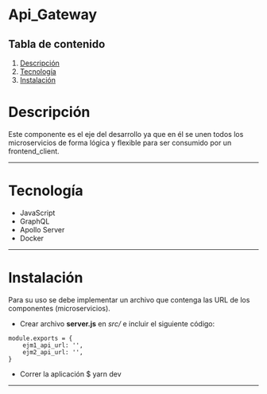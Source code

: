 # Api_Gateway

## Tabla de contenido

1. [Descripción](#descripción)
2. [Tecnología](#tecnología)
3. [Instalación](#instalación)

# Descripción

Este componente es el eje del desarrollo ya que en él se unen todos los microservicios de forma lógica y flexible para ser consumido por un frontend_client.

---

# Tecnología

- JavaScript
- GraphQL
- Apollo Server
- Docker

---

# Instalación

Para su uso se debe implementar un archivo que contenga las URL de los componentes (microservicios).

- Crear archivo **server.js** en _src/_ e incluir el siguiente código:

```
module.exports = {
	ejm1_api_url: '',
	ejm2_api_url: '',
}
```

- Correr la aplicación
  $ yarn dev

---
